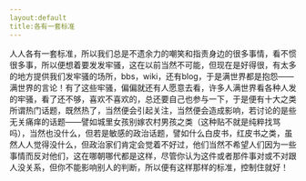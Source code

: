 ```yaml
---
layout:default
title:各有一套标准
---
```

人人各有一套标准，所以我们总是不遗余力的嘲笑和指责身边的很多事情，看不惯很多事，所以便想着要发发牢骚，这在以前当然不可能，但现在是好得很，有太多的地方提供我们发牢骚的场所，bbs，wiki，还有blog，于是满世界都是抱怨——满世界的言论！有了这些牢骚，偏偏就还有人愿意去看，许多人满世界看各种人发的牢骚，看了还不够，喜欢不喜欢的，总还要自己也参与一下，于是便有十大之类所谓热门话题，既然热了，当然便会引起关注，当然便会造成影响，若讨论的是些无关痛痒的话题——譬如城里女孩别嫁农村男孩之类（这种贴不就是纯粹找骂吗），当然也没什么，但若是敏感的政治话题，譬如什么白皮书，红皮书之类，虽然人人觉得没什么，但政治家们肯定会觉着不好过，他们当然不希望人们因为一些事情而反对他们，这在哪朝哪代都是这样，尽管你认为这件或者那件事对或不对跟人没关系，但你不能影响别人的判断，所以便有这样那样的标准，控制住就好！